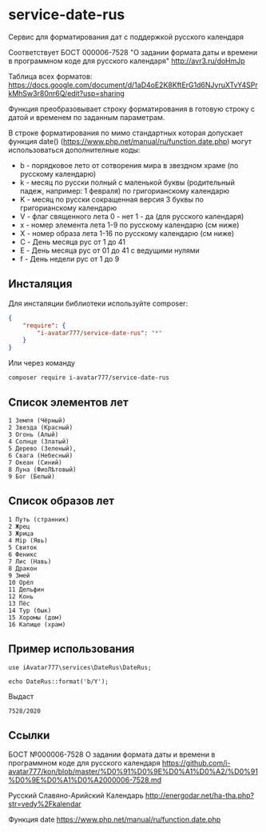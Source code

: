 # service-date-rus

Сервис для форматирования дат с поддержкой русского календаря

Соответствует БОСТ 000006-7528 "О задании формата даты и времени в программном коде для русского календаря" http://avr3.ru/doHmJp

Таблица всех форматов:
https://docs.google.com/document/d/1aD4oE2K8KftErG1d6NJyruXTvY4SPrkMhSw3r80nr6Q/edit?usp=sharing

Функция преобразовывает строку форматирования в готовую строку с датой и временем по заданным параметрам.

В строке форматирования по мимо стандартных которая допускает функция date() (https://www.php.net/manual/ru/function.date.php) могут использоваться дополнителные коды:

- b - порядковое лето от сотворения мира в звездном храме (по русскому календарю)
- k - месяц по русски полный с маленькой буквы (родительный падеж, например: 1 февраля) по григорианскому календарю
- K - месяц по русски сокращенная версия 3 буквы по григорианскому календарю
- V - флаг священного лета 0 - нет 1 - да (для русского календаря)
- x - номер элемента лета 1-9 по русскому календарю (см ниже)
- X - номер образа лета 1-16 по русскому календарю (см ниже)
- C - День месяца рус от 1 до 41
- E - День месяца рус от 01 до 41 с ведущими нулями 
- f - День недели рус от 1 до 9 

## Инсталяция

Для инсталяции библиотеки используйте composer:

```json
{
    "require": {
        "i-avatar777/service-date-rus": "*"
    }
}
```

Или через команду

```
composer require i-avatar777/service-date-rus
```

## Список элементов лет

```       
1 Земля (Чёрный) 
2 Звезда (Красный) 
3 Огонь (Алый) 
4 Солнце (Златый) 
5 Дерево (Зеленый),
6 Свага (Небесный) 
7 Океан (Синий) 
8 Луна (ФиоЛѣтовый) 
9 Бог (Белый)
```

## Список образов лет

```       
1 Путь (странник)
2 Жрец
3 Жрица
4 Мiр (Явь)
5 Свиток
6 Феникс
7 Лис (Навь)
8 Дракон
9 Змей
10 Орёл
11 Дельфин
12 Конь
13 Пёс
14 Тур (бык)
15 Хоромы (дом)
16 Капище (храм)
```

## Пример использования

```
use iAvatar777\services\DateRus\DateRus;

echo DateRus::format('b/Y');
```
Выдаст
```
7528/2020
```

## Ссылки

БОСТ №000006-7528 О задании формата даты и времени в программном коде для русского календаря
https://github.com/i-avatar777/kon/blob/master/%D0%91%D0%9E%D0%A1%D0%A2/%D0%91%D0%9E%D0%A1%D0%A2000006-7528.md

Русский Славяно-Арийский Календарь
http://energodar.net/ha-tha.php?str=vedy%2Fkalendar 

Функция date
https://www.php.net/manual/ru/function.date.php